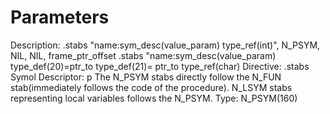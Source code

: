 # Parameters

Description: .stabs "name:sym_desc(value_param) type_ref(int)", N_PSYM, NIL, NIL, frame_ptr_offset
.stabs "name:sym_desc(value_param) type_def(20)=ptr_to type_def(21)=
ptr_to type_ref(char)
Directive: .stabs
Symol Descriptor: p
The N_PSYM stabs directly follow the N_FUN stab(immediately follows the code of the procedure).  N_LSYM stabs representing local variables follows the N_PSYM.
Type: N_PSYM(160)